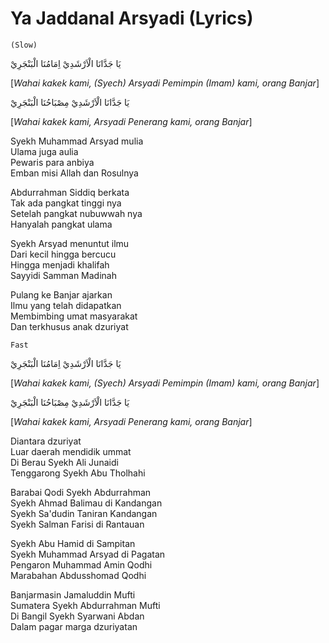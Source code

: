 # Ya Jaddanal Arsyadi (Lyrics)

```(Slow)```

يَا جَدَّانَا الْاَرْشَدِيْ
اِمَامُنَا الْبَنْجَرِيْ

[*Wahai kakek kami, (Syech) Arsyadi
Pemimpin (Imam) kami, orang Banjar*]

يَا جَدَّانَا الْاَرْشَدِيْ
مِصْبَاحُنَا الْبَنْجَرِيْ

[*Wahai kakek kami, Arsyadi
Penerang kami, orang Banjar*]

Syekh Muhammad Arsyad mulia  
Ulama juga aulia  
Pewaris para anbiya  
Emban misi Allah dan Rosulnya  

Abdurrahman Siddiq berkata  
Tak ada pangkat tinggi nya  
Setelah pangkat nubuwwah nya  
Hanyalah pangkat ulama  

Syekh Arsyad menuntut ilmu  
Dari kecil hingga bercucu  
Hingga menjadi khalifah  
Sayyidi Samman Madinah  

Pulang ke Banjar ajarkan  
Ilmu yang telah didapatkan  
Membimbing umat masyarakat  
Dan terkhusus anak dzuriyat  

```Fast```

يَا جَدَّانَا الْاَرْشَدِيْ
اِمَامُنَا الْبَنْجَرِيْ

[*Wahai kakek kami, (Syech) Arsyadi
Pemimpin (Imam) kami, orang Banjar*]

يَا جَدَّانَا الْاَرْشَدِيْ
مِصْبَاحُنَا الْبَنْجَرِيْ

[*Wahai kakek kami, Arsyadi
Penerang kami, orang Banjar*]

Diantara dzuriyat  
Luar daerah mendidik ummat  
Di Berau Syekh Ali Junaidi  
Tenggarong Syekh Abu Tholhahi  

Barabai Qodi Syekh Abdurrahman  
Syekh Ahmad Balimau di Kandangan   
Syekh Sa'dudin Taniran Kandangan   
Syekh Salman Farisi di Rantauan  

Syekh Abu Hamid di Sampitan  
Syekh Muhammad Arsyad di Pagatan  
Pengaron Muhammad Amin Qodhi  
Marabahan Abdusshomad Qodhi  

Banjarmasin Jamaluddin Mufti  
Sumatera Syekh Abdurrahman Mufti  
Di Bangil Syekh Syarwani Abdan  
Dalam pagar marga dzuriyatan  

